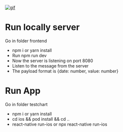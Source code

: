 <a href="https://imgflip.com/gif/4q76yf"><img src="https://i.imgflip.com/4q76yf.gif" title="gif"/></a>

# Run locally server
Go in folder frontend
- npm i or yarn install 
- Run npm run dev
- Now the server is listening on port 8080
- Listen to the message from the server
- The payload format is {date: number, value: number}

# Run App
Go in folder testchart

- npm i or yarn install 
- cd ios && pod install && cd ..
- react-native run-ios or npx react-native run-ios
